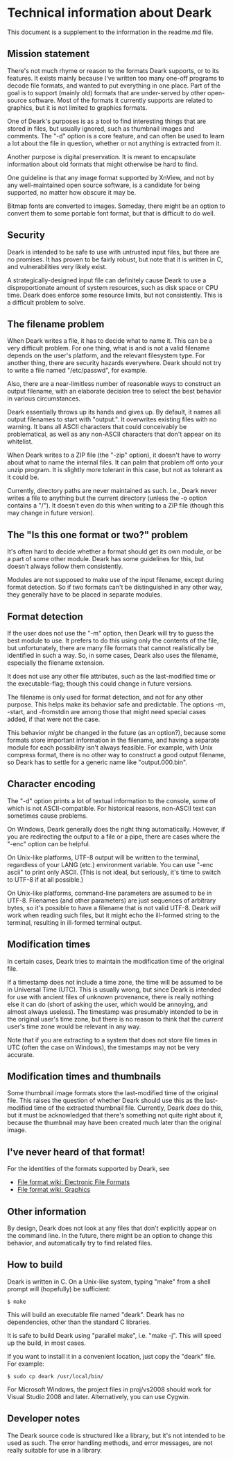 # Technical information about Deark #

This document is a supplement to the information in the readme.md file.

## Mission statement ##

There's not much rhyme or reason to the formats Deark supports, or to its
features. It exists mainly because I've written too many one-off programs to
decode file formats, and wanted to put everything in one place. Part of the
goal is to support (mainly old) formats that are under-served by other
open-source software. Most of the formats it currently supports are related to
graphics, but it is not limited to graphics formats.

One of Deark's purposes is as a tool to find interesting things that are stored
in files, but usually ignored, such as thumbnail images and comments. The "-d"
option is a core feature, and can often be used to learn a lot about the file
in question, whether or not anything is extracted from it.

Another purpose is digital preservation. It is meant to encapsulate information about old formats that might otherwise be hard to find.

One guideline is that any image format supported by XnView, and not by any
well-maintained open source software, is a candidate for being supported, no
matter how obscure it may be.

Bitmap fonts are converted to images. Someday, there might be an option to
convert them to some portable font format, but that is difficult to do well.

## Security ##

Deark is intended to be safe to use with untrusted input files, but there are
no promises. It has proven to be fairly robust, but note that it is written in
C, and vulnerabilities very likely exist.

A strategically-designed input file can definitely cause Deark to use a
disproportionate amount of system resources, such as disk space or CPU time.
Deark does enforce some resource limits, but not consistently. This is a
difficult problem to solve.

## The filename problem ##

When Deark writes a file, it has to decide what to name it. This can be a very
difficult problem. For one thing, what is and is not a valid filename depends
on the user's platform, and the relevant filesystem type. For another thing,
there are security hazards everywhere. Deark should not try to write a file
named "/etc/passwd", for example.

Also, there are a near-limitless number of reasonable ways to construct an
output filename, with an elaborate decision tree to select the best behavior
in various circumstances.

Deark essentially throws up its hands and gives up. By default, it names all
output filenames to start with "output.". It overwrites existing files with no
warning. It bans all ASCII characters that could conceivably be problematical,
as well as any non-ASCII characters that don't appear on its whitelist.

When Deark writes to a ZIP file (the "-zip" option), it doesn't have to worry
about what to name the internal files. It can palm that problem off onto your
unzip program. It is slightly more tolerant in this case, but not as tolerant
as it could be.

Currently, directory paths are never maintained as such. I.e., Deark never
writes a file to anything but the current directory (unless the -o option
contains a "/"). It doesn't even do this when writing to a ZIP file (though
this may change in future version).

## The "Is this one format or two?" problem ##

It's often hard to decide whether a format should get its own module, or be a
part of some other module. Deark has some guidelines for this, but doesn't
always follow them consistently.

Modules are not supposed to make use of the input filename, except during
format detection. So if two formats can't be distinguished in any other way,
they generally have to be placed in separate modules. 

## Format detection ##

If the user does not use the "-m" option, then Deark will try to guess the best
module to use. It prefers to do this using only the contents of the file, but
unfortunately, there are many file formats that cannot realistically be
identified in such a way. So, in some cases, Deark also uses the filename,
especially the filename extension.

It does not use any other file attributes, such as the last-modified time or
the executable-flag; though this could change in future versions.

The filename is only used for format detection, and not for any other purpose.
This helps make its behavior safe and predictable. The options -m, -start, and
-fromstdin are among those that might need special cases added, if that were
not the case.

This behavior *might* be changed in the future (as an option?), because some
formats store important information in the filename, and having a separate
module for each possibility isn't always feasible. For example, with Unix
compress format, there is no other way to construct a good output filename, so
Deark has to settle for a generic name like "output.000.bin".

## Character encoding ##

The "-d" option prints a lot of textual information to the console, some of
which is not ASCII-compatible. For historical reasons, non-ASCII text can
sometimes cause problems.

On Windows, Deark generally does the right thing automatically. However, if you
are redirecting the output to a file or a pipe, there are cases where the
"-enc" option can be helpful. 

On Unix-like platforms, UTF-8 output will be written to the terminal,
regardless of your LANG (etc.) environment variable. You can use "-enc ascii"
to print only ASCII. (This is not ideal, but seriously, it's time to switch to
UTF-8 if at all possible.)

On Unix-like platforms, command-line parameters are assumed to be in UTF-8.
Filenames (and other parameters) are just sequences of arbitrary bytes, so
it's possible to have a filename that is not valid UTF-8. Deark *will* work
when reading such files, but it might echo the ill-formed string to the
terminal, resulting in ill-formed terminal output.

## Modification times ##

In certain cases, Deark tries to maintain the modification time of the original
file.

If a timestamp does not include a time zone, the time will be assumed to be in
Universal Time (UTC). This is usually wrong, but since Deark is intended for
use with ancient files of unknown provenance, there is really nothing else it
can do (short of asking the user, which would be annoying, and almost always
useless). The timestamp was presumably intended to be in the original user's
time zone, but there is no reason to think that the *current* user's time zone
would be relevant in any way.

Note that if you are extracting to a system that does not store file times in
UTC (often the case on Windows), the timestamps may not be very accurate.

## Modification times and thumbnails ##

Some thumbnail image formats store the last-modified time of the original file.
This raises the question of whether Deark should use this as the last-modified
time of the extracted thumbnail file. Currently, Deark *does* do this, but it
must be acknowledged that there's something not quite right about it, because
the thumbnail may have been created much later than the original image.

## I've never heard of that format! ##

For the identities of the formats supported by Deark, see

- [File format wiki: Electronic File Formats](http://fileformats.archiveteam.org/wiki/Electronic_File_Formats)
- [File format wiki: Graphics](http://fileformats.archiveteam.org/wiki/Graphics)

## Other information ##

By design, Deark does not look at any files that don't explicitly appear on the
command line. In the future, there might be an option to change this behavior,
and automatically try to find related files.

## How to build ##

Deark is written in C. On a Unix-like system, typing "make" from a shell prompt
will (hopefully) be sufficient:

    $ make

This will build an executable file named "deark". Deark has no dependencies,
other than the standard C libraries.

It is safe to build Deark using "parallel make", i.e. "make -j". This will
speed up the build, in most cases.

If you want to install it in a convenient location, just copy the "deark" file.
For example:

    $ sudo cp deark /usr/local/bin/

For Microsoft Windows, the project files in proj/vs2008 should work for Visual
Studio 2008 and later. Alternatively, you can use Cygwin.

## Developer notes ##

The Deark source code is structured like a library, but it's not intended to be
used as such. The error handling methods, and error messages, are not really
suitable for use in a library.
